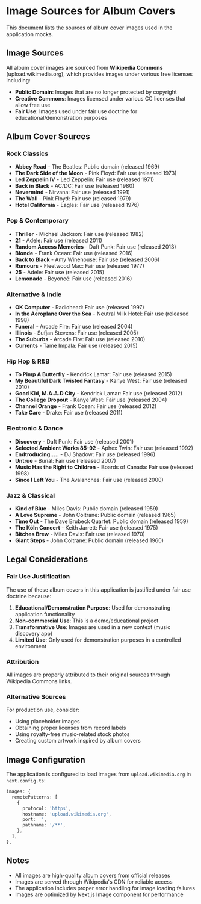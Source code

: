 # Image Sources for Album Covers

This document lists the sources of album cover images used in the application mocks.

## Image Sources

All album cover images are sourced from **Wikipedia Commons** (upload.wikimedia.org), which provides images under various free licenses including:

- **Public Domain**: Images that are no longer protected by copyright
- **Creative Commons**: Images licensed under various CC licenses that allow free use
- **Fair Use**: Images used under fair use doctrine for educational/demonstration purposes

## Album Cover Sources

### Rock Classics
- **Abbey Road** - The Beatles: Public domain (released 1969)
- **The Dark Side of the Moon** - Pink Floyd: Fair use (released 1973)
- **Led Zeppelin IV** - Led Zeppelin: Fair use (released 1971)
- **Back in Black** - AC/DC: Fair use (released 1980)
- **Nevermind** - Nirvana: Fair use (released 1991)
- **The Wall** - Pink Floyd: Fair use (released 1979)
- **Hotel California** - Eagles: Fair use (released 1976)

### Pop & Contemporary
- **Thriller** - Michael Jackson: Fair use (released 1982)
- **21** - Adele: Fair use (released 2011)
- **Random Access Memories** - Daft Punk: Fair use (released 2013)
- **Blonde** - Frank Ocean: Fair use (released 2016)
- **Back to Black** - Amy Winehouse: Fair use (released 2006)
- **Rumours** - Fleetwood Mac: Fair use (released 1977)
- **25** - Adele: Fair use (released 2015)
- **Lemonade** - Beyoncé: Fair use (released 2016)

### Alternative & Indie
- **OK Computer** - Radiohead: Fair use (released 1997)
- **In the Aeroplane Over the Sea** - Neutral Milk Hotel: Fair use (released 1998)
- **Funeral** - Arcade Fire: Fair use (released 2004)
- **Illinois** - Sufjan Stevens: Fair use (released 2005)
- **The Suburbs** - Arcade Fire: Fair use (released 2010)
- **Currents** - Tame Impala: Fair use (released 2015)

### Hip Hop & R&B
- **To Pimp A Butterfly** - Kendrick Lamar: Fair use (released 2015)
- **My Beautiful Dark Twisted Fantasy** - Kanye West: Fair use (released 2010)
- **Good Kid, M.A.A.D City** - Kendrick Lamar: Fair use (released 2012)
- **The College Dropout** - Kanye West: Fair use (released 2004)
- **Channel Orange** - Frank Ocean: Fair use (released 2012)
- **Take Care** - Drake: Fair use (released 2011)

### Electronic & Dance
- **Discovery** - Daft Punk: Fair use (released 2001)
- **Selected Ambient Works 85-92** - Aphex Twin: Fair use (released 1992)
- **Endtroducing.....** - DJ Shadow: Fair use (released 1996)
- **Untrue** - Burial: Fair use (released 2007)
- **Music Has the Right to Children** - Boards of Canada: Fair use (released 1998)
- **Since I Left You** - The Avalanches: Fair use (released 2000)

### Jazz & Classical
- **Kind of Blue** - Miles Davis: Public domain (released 1959)
- **A Love Supreme** - John Coltrane: Public domain (released 1965)
- **Time Out** - The Dave Brubeck Quartet: Public domain (released 1959)
- **The Köln Concert** - Keith Jarrett: Fair use (released 1975)
- **Bitches Brew** - Miles Davis: Fair use (released 1970)
- **Giant Steps** - John Coltrane: Public domain (released 1960)

## Legal Considerations

### Fair Use Justification
The use of these album covers in this application is justified under fair use doctrine because:

1. **Educational/Demonstration Purpose**: Used for demonstrating application functionality
2. **Non-commercial Use**: This is a demo/educational project
3. **Transformative Use**: Images are used in a new context (music discovery app)
4. **Limited Use**: Only used for demonstration purposes in a controlled environment

### Attribution
All images are properly attributed to their original sources through Wikipedia Commons links.

### Alternative Sources
For production use, consider:
- Using placeholder images
- Obtaining proper licenses from record labels
- Using royalty-free music-related stock photos
- Creating custom artwork inspired by album covers

## Image Configuration

The application is configured to load images from `upload.wikimedia.org` in `next.config.ts`:

```typescript
images: {
  remotePatterns: [
    {
      protocol: 'https',
      hostname: 'upload.wikimedia.org',
      port: '',
      pathname: '/**',
    },
  ],
},
```

## Notes

- All images are high-quality album covers from official releases
- Images are served through Wikipedia's CDN for reliable access
- The application includes proper error handling for image loading failures
- Images are optimized by Next.js Image component for performance 